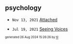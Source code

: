 ## psychology


* <code>Nov 13, 2021</code> [Attached](2021-11-13T21-54-47-attached.md)

* <code>Jul 19, 2021</code> [Seeing Voices](2021-07-19T15-32-44-seeing-voices.md)

<sup><sub>generated 26 Aug 2024 15:26:26 by <a href='https://github.com/senorprogrammer/til'>til</a></sub></sup>
